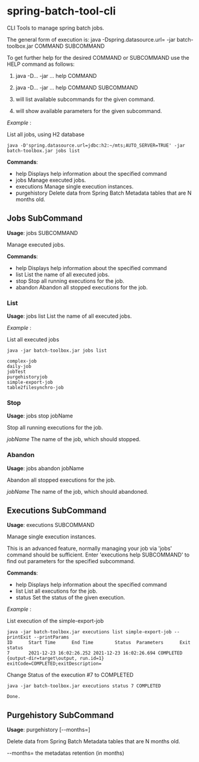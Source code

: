 # spring-batch-tool-cli

CLI Tools to manage spring batch jobs.


The general form of execution is:
java -Dspring.datasource.url= -jar batch-toolbox.jar COMMAND SUBCOMMAND

To get further help for the desired COMMAND or SUBCOMMAND use the HELP command
as follows:

1. java -D... -jar ... help COMMAND
2. java -D... -jar ... help COMMAND SUBCOMMAND

1. will list available subcommands for the given command.
2. will show available parameters for the given subcommand.

_Example_ :

List all jobs, using H2 database

```
java -D'spring.datasource.url=jdbc:h2:~/mts;AUTO_SERVER=TRUE' -jar batch-toolbox.jar jobs list
```

**Commands**:
-  help          Displays help information about the specified command
-  jobs          Manage executed jobs.
-  executions    Manage single execution instances.
-  purgehistory  Delete data from Spring Batch Metadata tables that are N months old.


## Jobs SubCommand

**Usage**:  jobs SUBCOMMAND

Manage executed jobs.

**Commands**:
-  help     Displays help information about the specified command
-  list     List the name of all executed jobs.
-  stop     Stop all running executions for the job.
-  abandon  Abandon all stopped executions for the job.

### List

**Usage**:  jobs list
List the name of all executed jobs.

_Example_ :

List all executed jobs

```
java -jar batch-toolbox.jar jobs list

complex-job
daily-job
jobTest
purgehistoryjob
simple-export-job
table2filesynchro-job
```

### Stop

**Usage**:  jobs stop jobName

Stop all running executions for the job.

   _jobName_   The name of the job, which should stopped.

### Abandon

**Usage**:  jobs abandon jobName

Abandon all stopped executions for the job.

   _jobName_   The name of the job, which should abandoned.


## Executions SubCommand

**Usage**:  executions SUBCOMMAND

Manage single execution instances.

This is an advanced feature, normally managing your job via 'jobs' command should be sufficient.
Enter 'executions help SUBCOMMAND' to find out parameters for the specified subcommand.

**Commands**:
-  help    Displays help information about the specified command
-  list    List all executions for the job.
-  status  Set the status of the given execution.

_Example_ :

List execution of the simple-export-job

```
java -jar batch-toolbox.jar executions list simple-export-job --printExit --printParams
ID      Start Time      End Time        Status  Parameters      Exit status
7       2021-12-23 16:02:26.252 2021-12-23 16:02:26.694 COMPLETED       {output-dir=target\output, run.id=1}    exitCode=COMPLETED;exitDescription=
```

Change Status of the execution #7 to COMPLETED

```
java -jar batch-toolbox.jar executions status 7 COMPLETED

Done.
```

## Purgehistory SubCommand

**Usage**:  purgehistory [--months=<historyRetentionMonth>]

Delete data from Spring Batch Metadata tables that are N months old.

  --months=<historyRetentionMonth> the metadatas retention (in months)